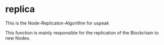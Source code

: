 # replica
This is the Node-Replicaton-Algorithm for uspeak

This function is mainly responsible for the replication of the Blockchain to new Nodes.
